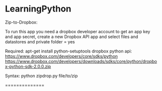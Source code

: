 LearningPython
==============

Zip-to-Dropbox:

To run this app you need a dropbox developer account to get an app key and app secret, 
create a new Dropbox API app and select files and datastores and private folder = yes

Required:
  apt-get install python-setuptools
  dropbox python api: https://www.dropbox.com/developers/core/sdks/python
  https://www.dropbox.com/developers/downloads/sdks/core/python/dropbox-python-sdk-2.0.0.zip

Syntax:
  python zipdrop.py file/to/zip

==============
